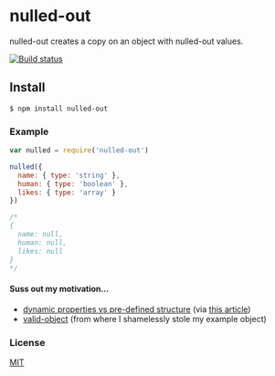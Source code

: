 # nulled-out
nulled-out creates a copy on an object with nulled-out values.

[![Build status](https://travis-ci.org/michaelrhodes/nulled-out.png?branch=master)](https://travis-ci.org/michaelrhodes/nulled-out)

## Install
```
$ npm install nulled-out
```

### Example
``` js
var nulled = require('nulled-out')

nulled({
  name: { type: 'string' },
  human: { type: 'boolean' },
  likes: { type: 'array' }
})

/*
{
  name: null,
  human: null,
  likes: null
}
*/
```

#### Suss out my motivation…
- [dynamic properties vs pre-defined structure](http://jsperf.com/object-dynamic-properties) (via [this article](https://medium.com/the-javascript-collection/lets-write-fast-javascript-2b03c5575d9e))
- [valid-object](https://github.com/gummesson/valid-object) (from where I shamelessly stole my example object)

### License
[MIT](http://opensource.org/licenses/MIT)
